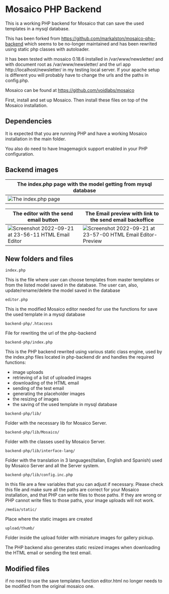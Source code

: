 # Mosaico PHP Backend

This is a working PHP backend for Mosaico that can save the used templates in a mysql database.

This has been forked from https://github.com/markalston/mosaico-php-backend which seems to be no-longer maintained and has been rewrited using static php classes with autoloader.

It has been tested with mosaico 0.18.6 installed in /var/www/newsletter/ and with document root as /var/www/newsletter/ and the url app http://localhost/newsletter/ in my testing local server. If your apache setup is different you will probably have to change the urls and the paths in config.php.

Mosaico can be found at https://github.com/voidlabs/mosaico

First, install and set up Mosaico.  Then install these files on top of the Mosaico installation.


## Dependencies

It is expected that you are running PHP and have a working Mosaico installation in the main folder.

You also do need to have Imagemagick support enabled in your PHP configuration.


## Backend images


| The index.php page with the model getting from mysql database  |
| ------------- |
| ![The index.php page](https://user-images.githubusercontent.com/82267325/191492919-6f32580b-f8d0-4b81-9bfd-41413b91f009.png) |

| The editor with the send email button  | The Email preview with link to the send email backoffice |
| ------------- | ------------- |
| ![Screenshot 2022-09-21 at 23-56-11 HTML Email Editor](https://user-images.githubusercontent.com/82267325/191620750-91e997c0-67c6-4b01-9a02-37ce0bd404f7.png) | ![Screenshot 2022-09-21 at 23-57-00 HTML Email Editor-Preview](https://user-images.githubusercontent.com/82267325/191620520-8fdecba9-5221-4623-a95f-2b3f187e3832.png) | 



## New folders and files

```
index.php 
```
This is the file where user can choose templates from master templates or from the listed model saved in the database.
The user can, also, update/rename/delete the model saved in the database


```
editor.php 
```
This is the modified Mosaico editor needed for use the functions for save the used template in a mysql database


```
backend-php/.htaccess
```
File for rewriting the url of the php-backend

```
backend-php/index.php 
```
This is the PHP backend rewrited using various static class engine, used by the index.php files located in php-backend dir and handles the required functions:
* image uploads
* retrieving of a list of uploaded images
* downloading of the HTML email
* sending of the test email
* generating the placeholder images
* the resizing of images
* the saving of the used template in mysql database


```
backend-php/lib/ 
```
Folder with the necessary lib for Mosaico Server.


```
backend-php/lib/Mosaico/ 
```
Folder with the classes used by Mosaico Server.


```
backend-php/lib/interface-lang/ 
```
Folder with the translation in 3 languages(Italian, English and Spanish) used by Mosaico Server and all the Server system.


```
backend-php/lib/config.inc.php 
```
In this file are a few variables that you can adjust if necessary. Please check this file and make sure all the paths are correct for your Mosaico installation, and that PHP can write files to those paths. If they are wrong or PHP cannot write files to those paths, your image uploads will not work.


```
/media/static/
```
Place where the static images are created

```
upload/thumb/ 
```
Folder inside the upload folder with miniature images for gallery pickup.


The PHP backend also generates static resized images when downloading the HTML email or sending the test email.

## Modified files

if no need to use the save templates function editor.html no longer needs to be modified from the original mosaico one. 
